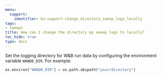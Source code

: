 ```yaml
---
menu:
  support:
    identifier: ko-support-change_directory_sweep_logs_locally
tags:
- sweeps
title: How can I change the directory my sweep logs to locally?
toc_hide: true
type: docs
---
```


Set the logging directory for W&B run data by configuring the environment variable `WANDB_DIR`. For example:

```python
os.environ["WANDB_DIR"] = os.path.abspath("your/directory")
```